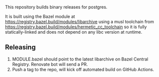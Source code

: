 This repository builds binary releases for postgres.

It is built using the Bazel module at https://registry.bazel.build/modules/libarchive
using a musl toolchain from https://registry.bazel.build/modules/hermetic_cc_toolchain
so it is fully statically-linked and does not depend on any libc version at runtime.

## Releasing

1. MODULE.bazel should point to the latest libarchive on Bazel Central Registry.
   Renovate bot will send a PR.
2. Push a tag to the repo, will kick off automated build on GitHub Actions.
